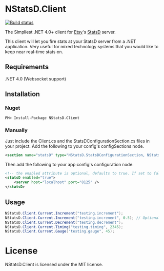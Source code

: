 # NStatsD.Client
[![Build status](https://ci.appveyor.com/api/projects/status/hmkuii0cec36wfnf)](https://ci.appveyor.com/project/robbihun/nstatsd-client)

The Simpliest .NET 4.0+ client for [Etsy](http://etsy.com)'s [StatsD](https://github.com/etsy/statsd) server.

This client will let you fire stats at your StatsD server from a .NET application. Very useful for mixed technology systems that you would like to keep near real-time stats on.

## Requirements
.NET 4.0 (Websocket support)

## Installation

### Nuget

```
PM> Install-Package NStatsD.Client
```

### Manually

Just include the Client.cs and the StatsDConfigurationSection.cs files in your project. 
Add the following to your config's configSections node.
```xml
<section name="statsD" type="NStatsD.StatsDConfigurationSection, NStatsD.Client" />
```
Then add the following to your app config's configuration node.
```xml
<!-- the enabled attribute is optional, defaults to true. If set to false, will not send metrics to statsd server -->
<statsD enabled="true">
	<server host="localhost" port="8125" />
</statsD>
```
## Usage
```csharp
NStatsD.Client.Current.Increment("testing.increment");
NStatsD.Client.Current.Increment("testing.increment", 0.5); // Optional Sample Rate included on all methods
NStatsD.Client.Current.Decrement("testing.decrement");
NStatsD.Client.Current.Timing("testing.timing", 2345);
NStatsD.Client.Current.Gauge("testing.gauge", 45);
```
# License

NStatsD.Client is licensed under the MIT license.
